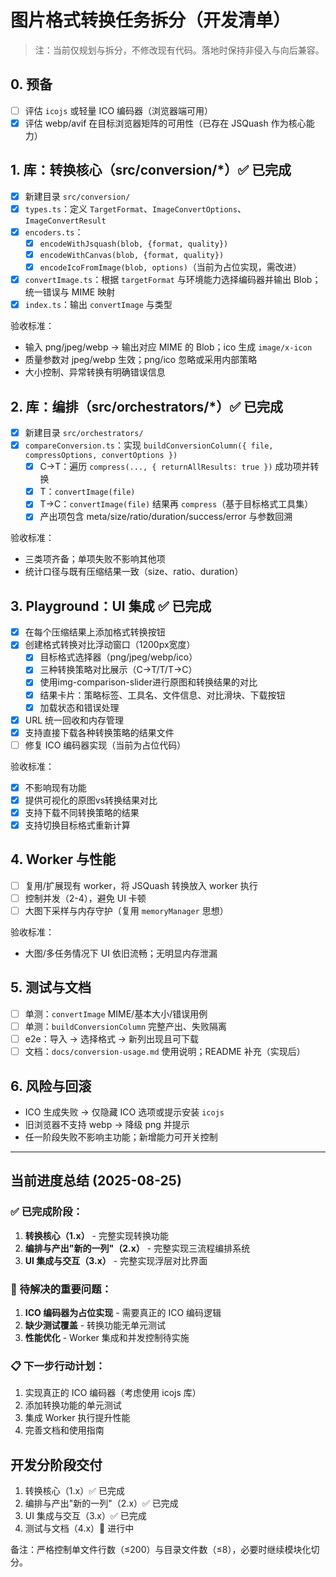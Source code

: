 # 图片格式转换任务拆分（开发清单）

> 注：当前仅规划与拆分，不修改现有代码。落地时保持非侵入与向后兼容。

## 0. 预备
- [ ] 评估 `icojs` 或轻量 ICO 编码器（浏览器端可用）
- [x] 评估 webp/avif 在目标浏览器矩阵的可用性（已存在 JSQuash 作为核心能力）

## 1. 库：转换核心（src/conversion/*）✅ 已完成
- [x] 新建目录 `src/conversion/`
- [x] `types.ts`：定义 `TargetFormat`、`ImageConvertOptions`、`ImageConvertResult`
- [x] `encoders.ts`：
  - [x] `encodeWithJsquash(blob, {format, quality})`
  - [x] `encodeWithCanvas(blob, {format, quality})`
  - [x] `encodeIcoFromImage(blob, options)`（当前为占位实现，需改进）
- [x] `convertImage.ts`：根据 `targetFormat` 与环境能力选择编码器并输出 Blob；统一错误与 MIME 映射
- [x] `index.ts`：输出 `convertImage` 与类型

验收标准：
- 输入 png/jpeg/webp → 输出对应 MIME 的 Blob；ico 生成 `image/x-icon`
- 质量参数对 jpeg/webp 生效；png/ico 忽略或采用内部策略
- 大小控制、异常转换有明确错误信息

## 2. 库：编排（src/orchestrators/*）✅ 已完成
- [x] 新建目录 `src/orchestrators/`
- [x] `compareConversion.ts`：实现 `buildConversionColumn({ file, compressOptions, convertOptions })`
  - [x] C→T：遍历 `compress(..., { returnAllResults: true })` 成功项并转换
  - [x] T：`convertImage(file)`
  - [x] T→C：`convertImage(file)` 结果再 `compress`（基于目标格式工具集）
  - [x] 产出项包含 meta/size/ratio/duration/success/error 与参数回溯

验收标准：
- 三类项齐备；单项失败不影响其他项
- 统计口径与既有压缩结果一致（size、ratio、duration）

## 3. Playground：UI 集成 ✅ 已完成
- [x] 在每个压缩结果上添加格式转换按钮
- [x] 创建格式转换对比浮动窗口（1200px宽度）
  - [x] 目标格式选择器（png/jpeg/webp/ico）
  - [x] 三种转换策略对比展示（C→T/T/T→C）
  - [x] 使用img-comparison-slider进行原图和转换结果的对比
  - [x] 结果卡片：策略标签、工具名、文件信息、对比滑块、下载按钮
  - [x] 加载状态和错误处理
- [x] URL 统一回收和内存管理
- [x] 支持直接下载各种转换策略的结果文件
- [ ] 修复 ICO 编码器实现（当前为占位代码）

验收标准：
- [x] 不影响现有功能
- [x] 提供可视化的原图vs转换结果对比
- [x] 支持下载不同转换策略的结果
- [x] 支持切换目标格式重新计算

## 4. Worker 与性能
- [ ] 复用/扩展现有 worker，将 JSQuash 转换放入 worker 执行
- [ ] 控制并发（2-4），避免 UI 卡顿
- [ ] 大图下采样与内存守护（复用 `memoryManager` 思想）

验收标准：
- 大图/多任务情况下 UI 依旧流畅；无明显内存泄漏

## 5. 测试与文档
- [ ] 单测：`convertImage` MIME/基本大小/错误用例
- [ ] 单测：`buildConversionColumn` 完整产出、失败隔离
- [ ] e2e：导入 → 选择格式 → 新列出现且可下载
- [ ] 文档：`docs/conversion-usage.md` 使用说明；README 补充（实现后）

## 6. 风险与回滚
- ICO 生成失败 → 仅隐藏 ICO 选项或提示安装 `icojs`
- 旧浏览器不支持 webp → 降级 png 并提示
- 任一阶段失败不影响主功能；新增能力可开关控制

---

## 当前进度总结 (2025-08-25)

### ✅ 已完成阶段：
1) **转换核心（1.x）** - 完整实现转换功能
2) **编排与产出"新的一列"（2.x）** - 完整实现三流程编排系统  
3) **UI 集成与交互（3.x）** - 完整实现浮层对比界面

### 🔴 待解决的重要问题：
1. **ICO 编码器为占位实现** - 需要真正的 ICO 编码逻辑
2. **缺少测试覆盖** - 转换功能无单元测试
3. **性能优化** - Worker 集成和并发控制待实施

### 📋 下一步行动计划：
1. 实现真正的 ICO 编码器（考虑使用 icojs 库）
2. 添加转换功能的单元测试
3. 集成 Worker 执行提升性能
4. 完善文档和使用指南

## 开发分阶段交付
1) 转换核心（1.x）✅ 已完成
2) 编排与产出"新的一列"（2.x）✅ 已完成  
3) UI 集成与交互（3.x）✅ 已完成
4) 测试与文档（4.x）🔄 进行中

备注：严格控制单文件行数（≤200）与目录文件数（≤8），必要时继续模块化切分。
